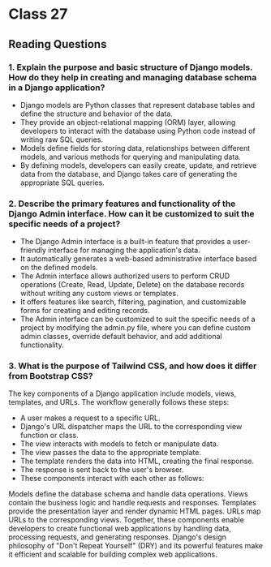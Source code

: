 # Class 27

## Reading  Questions

### 1. Explain the purpose and basic structure of Django models. How do they help in creating and managing database schema in a Django application?

* Django models are Python classes that represent database tables and define the structure and behavior of the data.
* They provide an object-relational mapping (ORM) layer, allowing developers to interact with the database using Python code instead of writing raw SQL queries.
* Models define fields for storing data, relationships between different models, and various methods for querying and manipulating data.
* By defining models, developers can easily create, update, and retrieve data from the database, and Django takes care of generating the appropriate SQL queries.

### 2. Describe the primary features and functionality of the Django Admin interface. How can it be customized to suit the specific needs of a project?

* The Django Admin interface is a built-in feature that provides a user-friendly interface for managing the application's data.
* It automatically generates a web-based administrative interface based on the defined models.
* The Admin interface allows authorized users to perform CRUD operations (Create, Read, Update, Delete) on the database records without writing any custom views or templates.
* It offers features like search, filtering, pagination, and customizable forms for creating and editing records.
* The Admin interface can be customized to suit the specific needs of a project by modifying the admin.py file, where you can define custom admin classes, override default behavior, and add additional functionality.

### 3. What is the purpose of Tailwind CSS, and how does it differ from Bootstrap CSS?

The key components of a Django application include models, views, templates, and URLs. The workflow generally follows these steps:

* A user makes a request to a specific URL.
* Django's URL dispatcher maps the URL to the corresponding view function or class.
* The view interacts with models to fetch or manipulate data.
* The view passes the data to the appropriate template.
* The template renders the data into HTML, creating the final response.
* The response is sent back to the user's browser.
* These components interact with each other as follows:

Models define the database schema and handle data operations.
Views contain the business logic and handle requests and responses.
Templates provide the presentation layer and render dynamic HTML pages.
URLs map URLs to the corresponding views.
Together, these components enable developers to create functional web applications by handling data, processing requests, and generating responses. Django's design philosophy of "Don't Repeat Yourself" (DRY) and its powerful features make it efficient and scalable for building complex web applications.